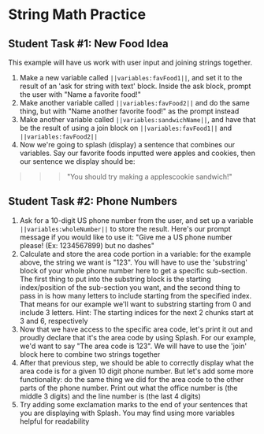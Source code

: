 # String Math Practice

## Student Task #1: New Food Idea

This example will have us work with user input and joining strings together.

1. Make a new variable called ``||variables:favFood1||``, and set it to the result of an 'ask for string with text' block. Inside the ask block, prompt the user with "Name a favorite food!"
2. Make another variable called ``||variables:favFood2||`` and do the same thing, but with "Name another favorite food!" as the prompt instead
3. Make another variable called ``||variables:sandwichName||``, and have that be the result of using a join block on ``||variables:favFood1||`` and ``||variables:favFood2||``
4. Now we're going to splash (display) a sentence that combines our variables. Say our favorite foods inputted were apples and cookies, then our sentence we display should be:

>>> "You should try making a applescookie sandwich!"

## Student Task #2: Phone Numbers

1. Ask for a 10-digit US phone number from the user, and set up a variable ``||variables:wholeNumber||`` to store the result. Here's our prompt message if you would like to use it: "Give me a US phone number please! (Ex: 1234567899) but no dashes"
2. Calculate and store the area code portion in a variable: for the example above, the string we want is "123". You will have to use the 'substring' block of your whole phone number here to get a specific sub-section. The first thing to put into the substring block is the starting index/position of the sub-section you want, and the second thing to pass in is how many letters to include starting from the specified index. That means for our example we'll want to substring starting from 0 and include 3 letters. Hint: The starting indices for the next 2 chunks start at 3 and 6, respectively
3. Now that we have access to the specific area code, let's print it out and proudly declare that it's the area code by using Splash. For our example, we'd want to say "The area code is 123". We will have to use the 'join' block here to combine two strings together
4. After that previous step, we should be able to correctly display what the area code is for a given 10 digit phone number. But let's add some more functionality: do the same thing we did for the area code to the other parts of the phone number. Print out what the office number is (the middle 3 digits) and the line number is (the last 4 digits)
5. Try adding some exclamation marks to the end of your sentences that you are displaying with Splash. You may find using more variables helpful for readability